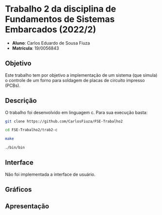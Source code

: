 # Trabalho 2 da disciplina de Fundamentos de Sistemas Embarcados (2022/2)

- **Aluno**: Carlos Eduardo de Sousa Fiuza
- **Matrícula**: 19/0056843

## Objetivo

Este trabalho tem por objetivo a implementação de um sistema (que simula) o controle de um forno para soldagem de placas de circuito impresso (PCBs).

## Descrição

O trabalho foi desenvolvido em linguagem c. Para sua execução basta:
```bash
git clone https://github.com/CarlosFiuza/FSE-Trabalho2
```

```bash
cd FSE-Trabalho2/trab2-c
```

```bash
make
```

```bash
./bin/bin
```

## Interface

Não foi implementada a interface de usuário.

## Gráficos

## Apresentação
